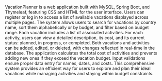 VacationPlanner is a web application built with MySQL, Spring Boot, and Thymeleaf, featuring CSS and HTML for the user interface. 
Users can register or log in to access a list of available vacations displayed across multiple pages. The system allows users to search for vacations by country name, sort them alphabetically or by budget, and filter based on budget range. 
Each vacation includes a list of associated activities. For each activity, users can view a detailed description, its cost, and its current status: planned, in progress, or completed. 
Both vacations and activities can be added, edited, or deleted, with changes reflected in real-time in the database. 
The application calculates the total cost of activities and prevents adding new ones if they exceed the vacation budget. 
Input validations ensure proper data entry for names, dates, and costs. 
This comprehensive system provides an efficient way for users to explore and plan their ideal vacations while managing activities and staying within budget constraints.

